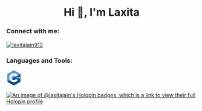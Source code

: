 <h1 align="center">Hi 👋, I'm Laxita</h1>
<h3 align="left">Connect with me:</h3>
<p align="left">
<a href="https://www.hackerrank.com/laxitajain912" target="blank"><img align="center" src="https://raw.githubusercontent.com/rahuldkjain/github-profile-readme-generator/master/src/images/icons/Social/hackerrank.svg" alt="laxitajain912" height="30" width="40" /></a>
</p>

<h3 align="left">Languages and Tools:</h3>
<p align="left"> <a href="https://www.w3schools.com/cpp/" target="_blank" rel="noreferrer"> <img src="https://raw.githubusercontent.com/devicons/devicon/master/icons/cplusplus/cplusplus-original.svg" alt="cplusplus" width="40" height="40"/> </a> </p>

[![An image of @laxitajain's Holopin badges, which is a link to view their full Holopin profile](https://holopin.me/laxitajain)](https://holopin.io/@laxitajain)


